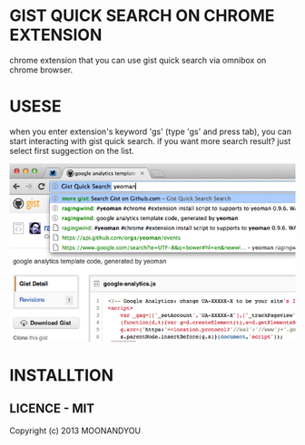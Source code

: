 # GIST QUICK SEARCH ON CHROME EXTENSION
chrome extension that you can use gist quick search via omnibox on chrome browser.

# USESE
when you enter extension's keyword 'gs' (type 'gs' and press tab), you can start interacting with gist quick search. if you want more search result? just select first suggection on the list.

![screenshot](https://github.com/ragingwind/gist-quicksearch/raw/master/screenshot.png)

# INSTALLTION


## LICENCE - MIT
Copyright (c) 2013 MOONANDYOU